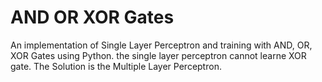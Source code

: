# AND OR XOR Gates

An implementation of Single Layer Perceptron and training with AND, OR, XOR Gates using Python.
the single layer perceptron  cannot  learne XOR gate.
The Solution is the Multiple Layer Perceptron.
